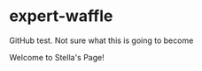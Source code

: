 # expert-waffle
GitHub test. Not sure what this is going to become
<html>
  <head>
    Welcome to Stella's Page!
  
  </head>
</html>
